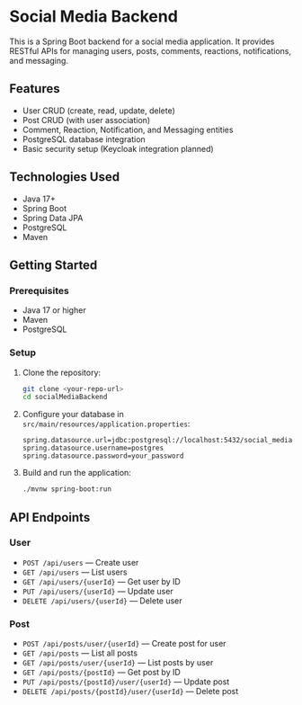 # Social Media Backend

This is a Spring Boot backend for a social media application. It provides RESTful APIs for managing users, posts, comments, reactions, notifications, and messaging.

## Features
- User CRUD (create, read, update, delete)
- Post CRUD (with user association)
- Comment, Reaction, Notification, and Messaging entities
- PostgreSQL database integration
- Basic security setup (Keycloak integration planned)

## Technologies Used
- Java 17+
- Spring Boot
- Spring Data JPA
- PostgreSQL
- Maven

## Getting Started

### Prerequisites
- Java 17 or higher
- Maven
- PostgreSQL

### Setup
1. Clone the repository:
   ```bash
   git clone <your-repo-url>
   cd socialMediaBackend
   ```
2. Configure your database in `src/main/resources/application.properties`:
   ```properties
   spring.datasource.url=jdbc:postgresql://localhost:5432/social_media_db
   spring.datasource.username=postgres
   spring.datasource.password=your_password
   ```
3. Build and run the application:
   ```bash
   ./mvnw spring-boot:run
   ```

## API Endpoints

### User
- `POST /api/users` — Create user
- `GET /api/users` — List users
- `GET /api/users/{userId}` — Get user by ID
- `PUT /api/users/{userId}` — Update user
- `DELETE /api/users/{userId}` — Delete user

### Post
- `POST /api/posts/user/{userId}` — Create post for user
- `GET /api/posts` — List all posts
- `GET /api/posts/user/{userId}` — List posts by user
- `GET /api/posts/{postId}` — Get post by ID
- `PUT /api/posts/{postId}/user/{userId}` — Update post
- `DELETE /api/posts/{postId}/user/{userId}` — Delete post


